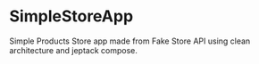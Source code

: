 # SimpleStoreApp
Simple Products Store app made from Fake Store API using clean architecture and jeptack compose.
